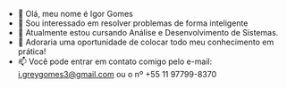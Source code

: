 - 👋 Olá, meu nome é Igor Gomes
- 👀 Sou interessado em resolver problemas de forma inteligente
- 🌱 Atualmente estou cursando Análise e Desenvolvimento de Sistemas.
- 💞️ Adoraria uma oportunidade de colocar todo meu conhecimento em prática!
- 📫 Você pode entrar em contato comigo pelo e-mail: i.greygomes3@gmail.com ou o nº +55 11 97799-8370

